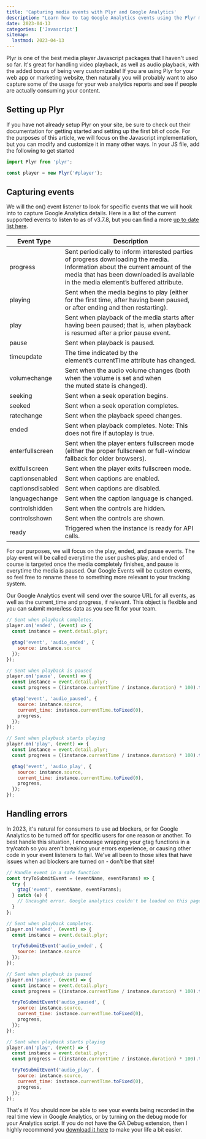 ```yaml
---
title: 'Capturing media events with Plyr and Google Analytics'
description: "Learn how to tag Google Analytics events using the Plyr media player Javascript package."
date: 2023-04-13
categories: ['Javascript']
sitemap:
  lastmod: 2023-04-13
---
```


Plyr is one of the best media player Javascript packages that I haven't used so far. It's great for handling video playback, as well as audio playback, with the added bonus of being very customizable! If you are using Plyr for your web app or marketing website, then naturally you will probably want to also capture some of the usage for your web analytics reports and see if people are actually consuming your content.

## Setting up Plyr

If you have not already setup Plyr on your site, be sure to check out their documentation for getting started and setting up the first bit of code. For the purposes of this article, we will focus on the Javascript implementation, but you can modify and customize it in many other ways. In your JS file, add the following to get started

```js [main.js]
import Plyr from 'plyr';

const player = new Plyr('#player');
```

## Capturing events

We will the on() event listener to look for specific events that we will hook into to capture Google Analytics details. Here is a list of the current supported events to listen to as of v3.7.8, but you can find a more [up to date list here](https://github.com/sampotts/plyr#standard-media-events).

|Event Type|Description|
|--- |--- |
|progress|Sent periodically to inform interested parties of progress downloading the media. Information about the current amount of the media that has been downloaded is available in the media element’s buffered attribute.|
|playing|Sent when the media begins to play (either for the first time, after having been paused, or after ending and then restarting).|
|play|Sent when playback of the media starts after having been paused; that is, when playback is resumed after a prior pause event.|
|pause|Sent when playback is paused.|
|timeupdate|The time indicated by the element’s currentTime attribute has changed.|
|volumechange|Sent when the audio volume changes (both when the volume is set and when the muted state is changed).|
|seeking|Sent when a seek operation begins.|
|seeked|Sent when a seek operation completes.|
|ratechange|Sent when the playback speed changes.|
|ended|Sent when playback completes. Note: This does not fire if autoplay is true.|
|enterfullscreen|Sent when the player enters fullscreen mode (either the proper fullscreen or full-window fallback for older browsers).|
|exitfullscreen|Sent when the player exits fullscreen mode.|
|captionsenabled|Sent when captions are enabled.|
|captionsdisabled|Sent when captions are disabled.|
|languagechange|Sent when the caption language is changed.|
|controlshidden|Sent when the controls are hidden.|
|controlsshown|Sent when the controls are shown.|
|ready|Triggered when the instance is ready for API calls.|

For our purposes, we will focus on the play, ended, and pause events. The play event will be called everytime the user pushes play, and ended of course is targeted once the media completely finishes, and pause is everytime the media is paused. Our Google Events will be custom events, so feel free to rename these to something more relevant to your tracking system. 

Our Google Analytics event will send over the source URL for all events, as well as the current_time and progress, if relevant. This object is flexible and you can submit more/less data as you see fit for your team.

```js [main.js]
// Sent when playback completes.
player.on('ended', (event) => {
  const instance = event.detail.plyr;

  gtag('event', 'audio_ended', {
    source: instance.source
  });
});

// Sent when playback is paused
player.on('pause', (event) => {
  const instance = event.detail.plyr;
  const progress = ((instance.currentTime / instance.duration) * 100).toFixed(0);

  gtag('event', 'audio_paused', {
    source: instance.source,
    current_time: instance.currentTime.toFixed(0),
    progress,
  });
});

// Sent when playback starts playing
player.on('play', (event) => {
  const instance = event.detail.plyr;
  const progress = ((instance.currentTime / instance.duration) * 100).toFixed(0);

  gtag('event', 'audio_play', {
    source: instance.source,
    current_time: instance.currentTime.toFixed(0),
    progress,
  });
});
```

## Handling errors

In 2023, it's natural for consumers to use ad blockers, or for Google Analytics to be turned off for specific users for one reason or another. To best handle this situation, I encourage wrapping your gtag functions in a try/catch so you aren't breaking your errors experience, or causing other code in your event listeners to fail. We've all been to those sites that have issues when ad blockers are turned on - don't be that site!

```js [main.js]
// Handle event in a safe function
const tryToSubmitEvent = (eventName, eventParams) => {
  try {
    gtag('event', eventName, eventParams);
  } catch (e) {
    // Uncaught error. Google analytics couldn't be loaded on this page. Mostly due to cookie compliance or ad blockers.
  }
};

// Sent when playback completes.
player.on('ended', (event) => {
  const instance = event.detail.plyr;

  tryToSubmitEvent('audio_ended', {
    source: instance.source
  });
});

// Sent when playback is paused
player.on('pause', (event) => {
  const instance = event.detail.plyr;
  const progress = ((instance.currentTime / instance.duration) * 100).toFixed(0);

  tryToSubmitEvent('audio_paused', {
    source: instance.source,
    current_time: instance.currentTime.toFixed(0),
    progress,
  });
});

// Sent when playback starts playing
player.on('play', (event) => {
  const instance = event.detail.plyr;
  const progress = ((instance.currentTime / instance.duration) * 100).toFixed(0);

  tryToSubmitEvent('audio_play', {
    source: instance.source,
    current_time: instance.currentTime.toFixed(0),
    progress,
  });
});
```

That's it! You should now be able to see your events being recorded in the real time view in Google Analytics, or by turning on the debug mode for your Analytics script. If you do not have the GA Debug extension, then I highly recommend you [download it here](https://chrome.google.com/webstore/detail/google-analytics-debugger/jnkmfdileelhofjcijamephohjechhna) to make your life a bit easier.
